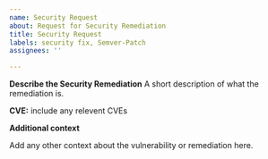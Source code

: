 ```yaml
---
name: Security Request
about: Request for Security Remediation
title: Security Request
labels: security fix, Semver-Patch
assignees: ''

---
```


**Describe the Security Remediation**
A short description of what the remediation is.

**CVE:** include any relevent CVEs

**Additional context**

Add any other context about the vulnerability or remediation here.